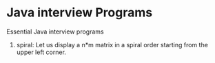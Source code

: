 # Java interview Programs
Essential Java interview programs

1) spiral: Let us display a n*m matrix in a spiral order starting from the upper left corner.

